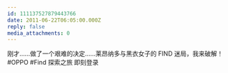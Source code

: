 ```yaml
---
id: 111137527879443766
date: 2011-06-22T06:05:00.000Z
reply: false
media_attachments: 0
---
```


刚才……做了一个艰难的决定……莱昂纳多与黑衣女子的 FIND 迷局，我来破解！ #OPPO #Find 探索之旅 即刻登录 ​​​​


